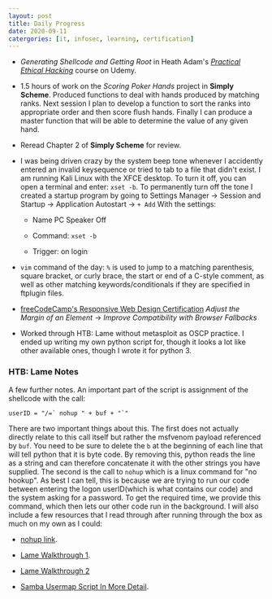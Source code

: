 ```yaml
---
layout: post
title: Daily Progress
date: 2020-09-11
catergories: [it, infosec, learning, certification]
---
```


- *Generating Shellcode and Getting Root* in Heath Adam's [*Practical Ethical
Hacking*](https://www.udemy.com/course/practical-ethical-hacking/) course
on Udemy.

- 1.5 hours of work on the *Scoring Poker Hands* project in **Simply
  Scheme**. Produced functions to deal with hands produced by matching
ranks. Next session I plan to develop a function to sort the ranks into
appropriate order and then score flush hands. Finally I can produce
a master function that will be able to determine the value of any given
hand. 

- Reread Chapter 2 of **Simply Scheme** for review.

- I was being driven crazy by the system beep tone whenever I accidently
  entered an invalid keysequence or tried to tab to a file that didn't
exist. I am running Kali Linux with the XFCE desktop. To turn it off, you
can open a terminal and enter: `xset -b`. To permanently turn off the tone
I created a startup program by going to Settings Manager -> Session and
Startup -> Application Autostart -> `+ Add` With the settings:

	- Name PC Speaker Off

	- Command: `xset -b`

	- Trigger: on login

- `vim` command of the day: `%` is used to jump to a matching parenthesis,
  square bracket, or curly brace, the start or end of a C-style comment,
as well as other matching keywords/conditionals if they are specified in
ftplugin files.

- [freeCodeCamp's Responsive Web Design
  Certification](https://www.freecodecamp.org/learn/) *Adjust the Margin
of an Element* &#8594; *Improve Compatibility with Browser Fallbacks*

- Worked through HTB: Lame without metasploit as OSCP practice. I ended up
  writing my own python script for, though it looks a lot like other
available ones, though I wrote it for python 3.

### HTB: Lame Notes

A few further notes. An important part of the script is assignment of the
shellcode with the call:

```
userID = "/=` nohup " + buf + "`"
```

There are two important things about this. The first does not actually
directly relate to this call itself but rather the msfvenom payload
referenced by `buf`. You need to be sure to delete the `b` at the
beginning of each line that will tell python that it is byte code. By
removing this, python reads the line as a string and can therefore
concatenate it with the other strings you have supplied. The second is the
call to `nohup` which is a linux command for "no hookup". As best I can
tell, this is because we are trying to run our code between entering the
logon userID(which is what contains our code) and the system asking for
a password. To get the required time, we provide this command, which then
lets our other code run in the background. I will also include a few
resources that I read through after running through the box as much on my
own as I could:

- [nohup link](https://linux.101hacks.com/unix/nohup-command/). 

- [Lame Walkthrough 1](https://0xdf.gitlab.io/2020/04/07/htb-lame.html).

- [Lame Walkthrough
  2](https://medium.com/@nmappn/exploiting-smb-samba-without-metasploit-series-1-b34291bbfd63)
  
- [Samba Usermap Script In More
  Detail](https://amriunix.com/post/cve-2007-2447-samba-usermap-script/).
